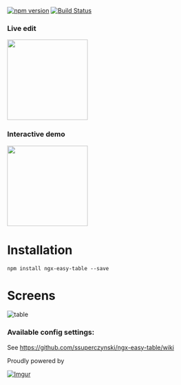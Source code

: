 [![npm version](https://badge.fury.io/js/ngx-easy-table.svg)](https://badge.fury.io/js/ngx-easy-table)
[![Build Status](https://travis-ci.org/ssuperczynski/ngx-easy-table.svg?branch=master)](https://travis-ci.org/ssuperczynski/ngx-easy-table)

### Live edit
<a href="https://stackblitz.com/edit/angular-2xhnud?embed=1&file=app/app.component.ts">
<img width="187" src="https://github.com/gothinkster/realworld/raw/master/media/edit_on_blitz.png?raw=true" style="max-width:100%;">
</a>

### Interactive demo

<a href="https://angular-2xhnud.stackblitz.io">
<img width="187" src="https://github.com/gothinkster/realworld/raw/master/media/edit_on_blitz.png?raw=true" style="max-width:100%;">
</a>

# Installation

`npm install ngx-easy-table --save`

# Screens

![table](https://i.imgur.com/WAt6fIy.png "table")

### Available config settings:

See https://github.com/ssuperczynski/ngx-easy-table/wiki

Proudly powered by 

[![Imgur](http://i.imgur.com/qbbb6ah.png)](http://espeo.eu/)
